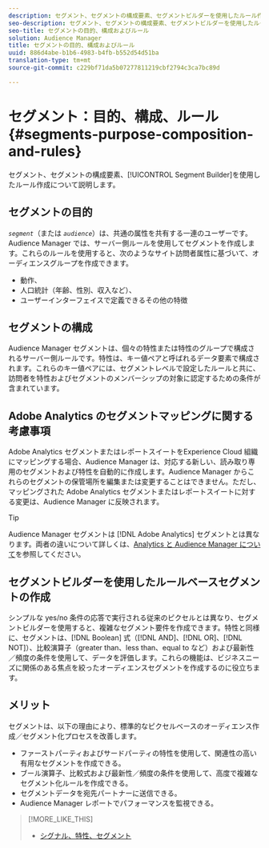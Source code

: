 ```yaml
---
description: セグメント、セグメントの構成要素、セグメントビルダーを使用したルール作成について説明します。
seo-description: セグメント、セグメントの構成要素、セグメントビルダーを使用したルール作成について説明します。
seo-title: セグメントの目的、構成およびルール
solution: Audience Manager
title: セグメントの目的、構成およびルール
uuid: 886d4abe-b1b6-4983-b4fb-b552d54d51ba
translation-type: tm+mt
source-git-commit: c229bf71da5b07277811219cbf2794c3ca7bc89d

---
```



# セグメント：目的、構成、ルール {#segments-purpose-composition-and-rules}

セグメント、セグメントの構成要素、[!UICONTROL Segment Builder]を使用したルール作成について説明します。

## セグメントの目的

*`segment`*（または *`audience`*）は、共通の属性を共有する一連のユーザーです。Audience Manager では、サーバー側ルールを使用してセグメントを作成します。これらのルールを使用すると、次のようなサイト訪問者属性に基づいて、オーディエンスグループを作成できます。

* 動作、
* 人口統計（年齢、性別、収入など）、
* ユーザーインターフェイスで定義できるその他の特徴

## セグメントの構成

Audience Manager セグメントは、個々の特性または特性のグループで構成されるサーバー側ルールです。特性は、キー値ペアと呼ばれるデータ要素で構成されます。これらのキー値ペアには、セグメントレベルで設定したルールと共に、訪問者を特性およびセグメントのメンバーシップの対象に認定するための条件が含まれています。

## Adobe Analytics のセグメントマッピングに関する考慮事項

Adobe Analytics セグメントまたはレポートスイートをExperience Cloud 組織にマッピングする場合、Audience Manager は、対応する新しい、読み取り専用のセグメントおよび特性を自動的に作成します。Audience Manager からこれらのセグメントの保管場所を編集または変更することはできません。ただし、マッピングされた Adobe Analytics セグメントまたはレポートスイートに対する変更は、Audience Manager に反映されます。

>[!TIP]
>
>Audience Manager セグメントは [!DNL Adobe Analytics] セグメントとは異なります。両者の違いについて詳しくは、[Analytics と Audience Manager について](https://marketing.adobe.com/resources/help/en_US/analytics/audiences/aam-analytics-segments.html)を参照してください。

## セグメントビルダーを使用したルールベースセグメントの作成

シンプルな yes/no 条件の応答で実行される従来のピクセルとは異なり、セグメントビルダーを使用すると、複雑なセグメント要件を作成できます。特性と同様に、セグメントは、[!DNL Boolean] 式（[!DNL AND]、[!DNL OR]、[!DNL NOT]）、比較演算子（greater than、less than、equal to など）および最新性／頻度の条件を使用して、データを評価します。これらの機能は、ビジネスニーズに関係のある焦点を絞ったオーディエンスセグメントを作成するのに役立ちます。

## メリット

セグメントは、以下の理由により、標準的なピクセルベースのオーディエンス作成／セグメント化プロセスを改善します。

* ファーストパーティおよびサードパーティの特性を使用して、関連性の高い有用なセグメントを作成できる。
* ブール演算子、比較式および最新性／頻度の条件を使用して、高度で複雑なセグメント化ルールを作成できる。
* セグメントデータを宛先パートナーに送信できる。
* Audience Manager レポートでパフォーマンスを監視できる。

>[!MORE_LIKE_THIS]
>
>* [シグナル、特性、セグメント](../../reference/signal-trait-segment.md)

